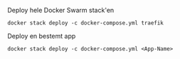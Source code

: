 Deploy hele Docker Swarm stack'en
```
docker stack deploy -c docker-compose.yml traefik
```
Deploy en bestemt app
```
docker stack deploy -c docker-compose.yml <App-Name>
```

